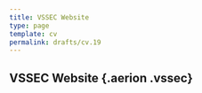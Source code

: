 ```yaml
---
title: VSSEC Website
type: page
template: cv
permalink: drafts/cv.19
---
```

## VSSEC Website {.aerion .vssec}